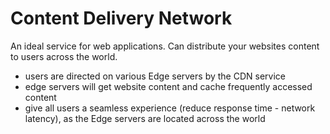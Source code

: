 # Content Delivery Network

An ideal service for web applications. Can distribute your websites content to users across the world.
  * users are directed on various Edge servers by the CDN service
  * edge servers will get website content and cache frequently accessed content
  * give all users a seamless experience (reduce response time - network latency), as the Edge servers are located across the world 
